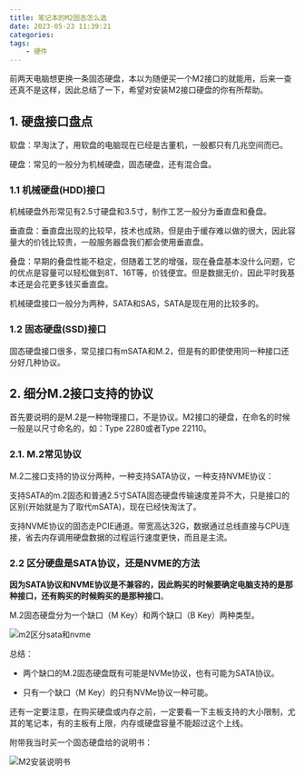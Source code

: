 ```yaml
---
title: 笔记本的M2固态怎么选
date: 2023-05-23 11:39:21
categories:
tags:
    - 硬件
---
```


前两天电脑想更换一条固态硬盘，本以为随便买一个M2接口的就能用，后来一查还真不是这样，因此总结了一下，希望对安装M2接口硬盘的你有所帮助。

## 1. 硬盘接口盘点

软盘：早淘汰了，用软盘的电脑现在已经是古董机，一般都只有几兆空间而已。

硬盘：常见的一般分为机械硬盘，固态硬盘，还有混合盘。

<!-- more -->

### 1.1 机械硬盘(HDD)接口

机械硬盘外形常见有2.5寸硬盘和3.5寸，制作工艺一般分为垂直盘和叠盘。

垂直盘：垂直盘出现的比较早，技术也成熟，但是由于缓存难以做的很大，因此容量大的价钱比较贵，一般服务器盘我们都会使用垂直盘。

叠盘：早期的叠盘性能不稳定，但随着工艺的增强，现在叠盘基本没什么问题，它的优点是容量可以轻松做到8T、16T等，价钱便宜。但是数据无价，因此平时我基本还是会花更多钱买垂直盘。

机械硬盘接口一般分为两种，SATA和SAS，SATA是现在用的比较多的。

### 1.2 固态硬盘(SSD)接口

固态硬盘接口很多，常见接口有mSATA和M.2，但是有的即使使用同一种接口还分好几种协议。

## 2. 细分M.2接口支持的协议

首先要说明的是M.2是一种物理接口，不是协议。M2接口的硬盘，在命名的时候一般是以尺寸命名的，如：Type 2280或者Type 22110。

### 2.1. M.2常见协议

M.2二接口支持的协议分两种，一种支持SATA协议，一种支持NVME协议：

支持SATA的m.2固态和普通2.5寸SATA固态硬盘传输速度差异不大，只是接口的区别(开始就是为了取代mSATA)，现在已经快淘汰了。

支持NVME协议的固态走PCIE通道。带宽高达32G，数据通过总线直接与CPU连接，省去内存调用硬盘数据的过程运行速度更快，而且是主流。

### 2.2 区分硬盘是SATA协议，还是NVME的方法

**因为SATA协议和NVME协议是不兼容的，因此购买的时候要确定电脑支持的是那种接口，还有购买的时候购买的是那种接口**。

M.2固态硬盘分为一个缺口（M Key）和两个缺口（B Key）两种类型。

![m2区分sata和nvme](https://imgs.boringhex.top/blog/202305212052090.png "m2区分sata和nvme")

总结：

* 两个缺口的M.2固态硬盘既有可能是NVMe协议，也有可能为SATA协议。

* 只有一个缺口（M Key）的只有NVMe协议一种可能。

还有一定要注意，在购买硬盘或内存之前，一定要看一下主板支持的大小限制，尤其的笔记本，有的主板有上限，内存或硬盘容量不能超过这个上线。



附带我当时买一个固态硬盘给的说明书：

![M2安装说明书](https://imgs.boringhex.top/blog/202305212052725.jpg "M2安装说明书")
